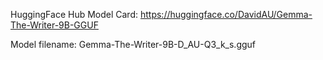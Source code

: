 HuggingFace Hub Model Card: https://huggingface.co/DavidAU/Gemma-The-Writer-9B-GGUF


Model filename: Gemma-The-Writer-9B-D_AU-Q3_k_s.gguf
